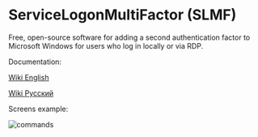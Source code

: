 #     ServiceLogonMultiFactor (SLMF)
Free, open-source software for adding a second authentication factor to Microsoft Windows for users who log in locally or via RDP.

Documentation:

[Wiki English](https://github.com/Constantine-SRV/ServiceLogonMultifactor/wiki/EN--Home)

[Wiki Русский](https://github.com/Constantine-SRV/ServiceLogonMultifactor/wiki/RU--Home)

Screens example:

![commands](https://github.com/Constantine-SRV/ServiceLogonMultifactor2/blob/master/documentation/commands.jpg)
